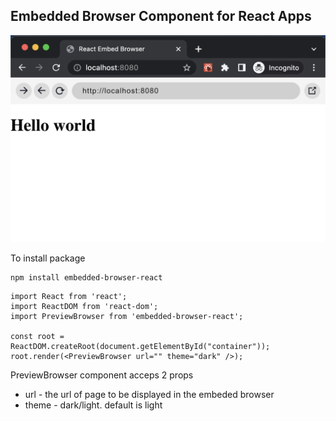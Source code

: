 ## Embedded Browser Component for React Apps

![alt text](https://github.com/m-sakthi/embedded-browser-react/blob/master/src/screenshot.png?raw=true)

To install package

```
npm install embedded-browser-react
```

```
import React from 'react';
import ReactDOM from 'react-dom';
import PreviewBrowser from 'embedded-browser-react';

const root = ReactDOM.createRoot(document.getElementById("container"));
root.render(<PreviewBrowser url="" theme="dark" />);
```

PreviewBrowser component acceps 2 props 

* url - the url of page to be displayed in the embeded browser
* theme - dark/light. default is light 

